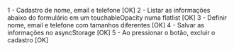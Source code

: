 1 - Cadastro de nome, email e telefone [OK]
2 - Listar as informações abaixo do formulário em um touchableOpacity numa flatlist [OK]
3 - Definir nome, email e telefone com tamanhos diferentes [OK]
4 - Salvar as informações no asyncStorage [OK]
5 - Ao pressionar o botão, excluir o cadastro [OK]